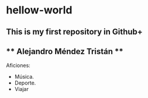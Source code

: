 # hellow-world
This is my first repository in Github+
---
** Alejandro Méndez Tristán **
---
Aficiones:
- Música.
- Deporte.
- Viajar
  

